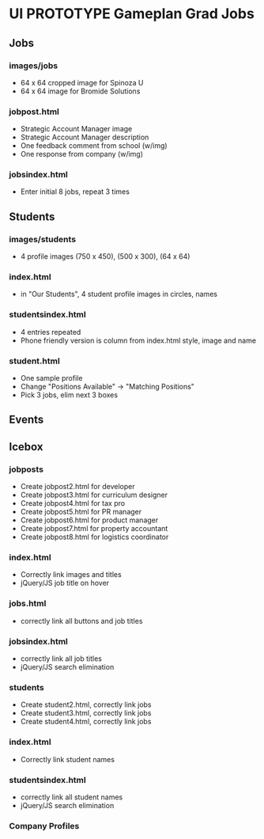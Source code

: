 # UI PROTOTYPE Gameplan Grad Jobs

## Jobs

### images/jobs
* 64 x 64 cropped image for Spinoza U
* 64 x 64 image for Bromide Solutions

### jobpost.html
* Strategic Account Manager image
* Strategic Account Manager description
* One feedback comment from school (w/img)
* One response from company (w/img)

### jobsindex.html
* Enter initial 8 jobs, repeat 3 times

## Students

### images/students
* 4 profile images (750 x 450), (500 x 300), (64 x 64)

### index.html
* in "Our Students", 4 student profile images in circles, names

### studentsindex.html
* 4 entries repeated
* Phone friendly version is column from index.html style, image and name

### student.html
* One sample profile
* Change "Positions Available" -> "Matching Positions"
* Pick 3 jobs, elim next 3 boxes

## Events

## Icebox

### jobposts
* Create jobpost2.html for developer
* Create jobpost3.html for curriculum designer
* Create jobpost4.html for tax pro
* Create jobpost5.html for PR manager
* Create jobpost6.html for product manager
* Create jobpost7.html for property accountant
* Create jobpost8.html for logistics coordinator

### index.html
* Correctly link images and titles
* jQuery/JS job title on hover

### jobs.html
* correctly link all buttons and job titles

### jobsindex.html
* correctly link all job titles
* jQuery/JS search elimination

### students
* Create student2.html, correctly link jobs
* Create student3.html, correctly link jobs
* Create student4.html, correctly link jobs

### index.html
* Correctly link student names

### studentsindex.html
* correctly link all student names
* jQuery/JS search elimination

### Company Profiles
